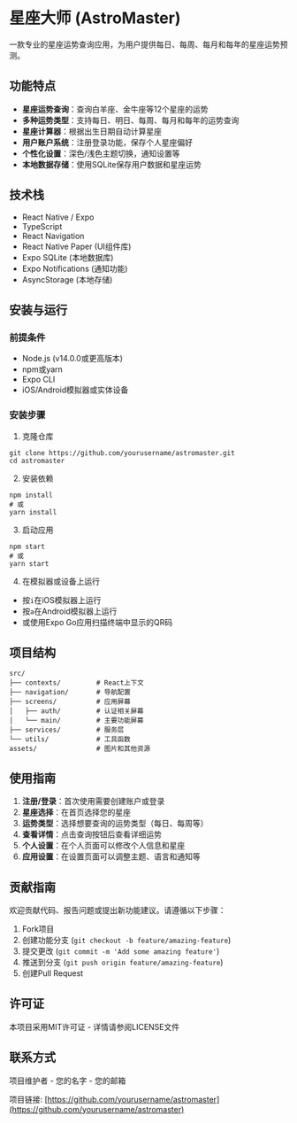 # 星座大师 (AstroMaster)

一款专业的星座运势查询应用，为用户提供每日、每周、每月和每年的星座运势预测。

## 功能特点

- **星座运势查询**：查询白羊座、金牛座等12个星座的运势
- **多种运势类型**：支持每日、明日、每周、每月和每年的运势查询
- **星座计算器**：根据出生日期自动计算星座
- **用户账户系统**：注册登录功能，保存个人星座偏好
- **个性化设置**：深色/浅色主题切换，通知设置等
- **本地数据存储**：使用SQLite保存用户数据和星座运势

## 技术栈

- React Native / Expo
- TypeScript
- React Navigation
- React Native Paper (UI组件库)
- Expo SQLite (本地数据库)
- Expo Notifications (通知功能)
- AsyncStorage (本地存储)

## 安装与运行

### 前提条件

- Node.js (v14.0.0或更高版本)
- npm或yarn
- Expo CLI
- iOS/Android模拟器或实体设备

### 安装步骤

1. 克隆仓库
```
git clone https://github.com/yourusername/astromaster.git
cd astromaster
```

2. 安装依赖
```
npm install
# 或
yarn install
```

3. 启动应用
```
npm start
# 或
yarn start
```

4. 在模拟器或设备上运行
- 按`i`在iOS模拟器上运行
- 按`a`在Android模拟器上运行
- 或使用Expo Go应用扫描终端中显示的QR码

## 项目结构

```
src/
├── contexts/         # React上下文
├── navigation/       # 导航配置
├── screens/          # 应用屏幕
│   ├── auth/         # 认证相关屏幕
│   └── main/         # 主要功能屏幕
├── services/         # 服务层
└── utils/            # 工具函数
assets/               # 图片和其他资源
```

## 使用指南

1. **注册/登录**：首次使用需要创建账户或登录
2. **星座选择**：在首页选择您的星座
3. **运势类型**：选择想要查询的运势类型（每日、每周等）
4. **查看详情**：点击查询按钮后查看详细运势
5. **个人设置**：在个人页面可以修改个人信息和星座
6. **应用设置**：在设置页面可以调整主题、语言和通知等

## 贡献指南

欢迎贡献代码、报告问题或提出新功能建议。请遵循以下步骤：

1. Fork项目
2. 创建功能分支 (`git checkout -b feature/amazing-feature`)
3. 提交更改 (`git commit -m 'Add some amazing feature'`)
4. 推送到分支 (`git push origin feature/amazing-feature`)
5. 创建Pull Request

## 许可证

本项目采用MIT许可证 - 详情请参阅LICENSE文件

## 联系方式

项目维护者 - 您的名字 - 您的邮箱

项目链接: [https://github.com/yourusername/astromaster](https://github.com/yourusername/astromaster) 
